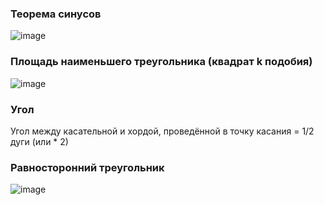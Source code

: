 ### Теорема синусов
![image](https://user-images.githubusercontent.com/70198995/163713957-13e5666e-e2d9-45dc-96e7-8dd7ec3db863.png)

### Площадь наименьшего треугольника (квадрат k подобия)
![image](https://user-images.githubusercontent.com/70198995/163713973-20966cad-bbcc-4d18-9cef-682510e97e3a.png)

### Угол
Угол между касательной и хордой, проведённой в точку касания = 1/2 дуги (или * 2)

### Равносторонний треугольник
![image](https://user-images.githubusercontent.com/70198995/163714053-1dd24ba3-a450-405c-9a48-402f0dcee7d8.png)
